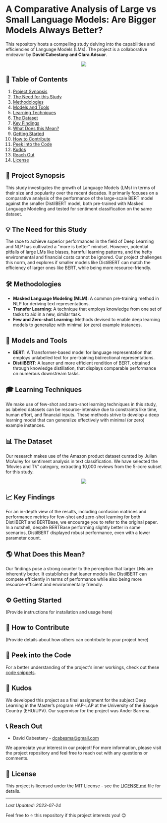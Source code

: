 # A Comparative Analysis of Large vs Small Language Models: Are Bigger Models Always Better?

This repository hosts a compelling study delving into the capabilities and efficiencies of Language Models (LMs). The project is a collaborative endeavor by **David Cabestany and Clara Adsuar**.

<p align="center">
  <img src="https://image.url/dataset_visualization" />
</p>

## 🚩 Table of Contents

1. [Project Synopsis](#project-synopsis)
2. [The Need for this Study](#the-need-for-this-study)
3. [Methodologies](#methodologies)
4. [Models and Tools](#models-and-tools)
5. [Learning Techniques](#learning-techniques)
6. [The Dataset](#the-dataset)
7. [Key Findings](#key-findings)
8. [What Does this Mean?](#what-does-this-mean)
9. [Getting Started](#getting-started)
10. [How to Contribute](#how-to-contribute)
11. [Peek into the Code](#peek-into-the-code)
12. [Kudos](#kudos)
13. [Reach Out](#reach-out)
14. [License](#license)

## 🧪 Project Synopsis

This study investigates the growth of Language Models (LMs) in terms of their size and popularity over the recent decades. It primarily focuses on a comparative analysis of the performance of the large-scale BERT model against the smaller DistilBERT model, both pre-trained with Masked Language Modeling and tested for sentiment classification on the same dataset.

## 💡 The Need for this Study

The race to achieve superior performances in the field of Deep Learning and NLP has cultivated a "more is better" mindset. However, potential pitfalls of large LMs like biases, harmful learning patterns, and the hefty environmental and financial costs cannot be ignored. Our project challenges this norm, and explores if smaller models like DistilBERT can match the efficiency of larger ones like BERT, while being more resource-friendly.

## 🛠️ Methodologies

- **Masked Language Modeling (MLM)**: A common pre-training method in NLP for deriving text representations.
- **Transfer Learning**: A technique that employs knowledge from one set of tasks to aid in a new, similar task.
- **Few and Zero-shot Learning**: Methods devised to enable deep learning models to generalize with minimal (or zero) example instances.

## 🧩 Models and Tools

- **BERT**: A Transformer-based model for language representation that employs unlabelled text for pre-training bidirectional representations.
- **DistilBERT**: A leaner and more efficient rendition of BERT, obtained through knowledge distillation, that displays comparable performance on numerous downstream tasks.

## 🎓 Learning Techniques

We make use of few-shot and zero-shot learning techniques in this study, as labeled datasets can be resource-intensive due to constraints like time, human effort, and financial inputs. These methods strive to develop a deep learning model that can generalize effectively with minimal (or zero) example instances.

## 📊 The Dataset

Our research makes use of the Amazon product dataset curated by Julian McAuley for sentiment analysis in text classification. We have selected the 'Movies and TV' category, extracting 10,000 reviews from the 5-core subset for this study.

<p align="center">
  <img src="https://image.url/dataset" />
</p>

## 📈 Key Findings

For an in-depth view of the results, including confusion matrices and performance metrics for few-shot and zero-shot learning for both DistilBERT and BERTBase, we encourage you to refer to the original paper. In a nutshell, despite BERTBase performing slightly better in some scenarios, DistilBERT displayed robust performance, even with a lower parameter count.

## 🌎 What Does this Mean?

Our findings pose a strong counter to the perception that larger LMs are inherently better. It establishes that leaner models like DistilBERT can compete efficiently in terms of performance while also being more resource-efficient and environmentally friendly. 

## ⚙️ Getting Started

(Provide instructions for installation and usage here)

## 🤝 How to Contribute

(Provide details about how others can contribute to your project here)

## 👀 Peek into the Code

For a better understanding of the project's inner workings, check out these [code snippets](./CODE_SNIPPETS.md).

## 👏 Kudos

We developed this project as a final assignment for the subject Deep Learning in the Master’s program HAP-LAP at the University of the Basque Country (EHU/UPV). Our supervisor for the project was Ander Barrena.

## 📞 Reach Out

- David Cabestany - dcabesma@gmail.com

We appreciate your interest in our project! For more information, please visit the project repository and feel free to reach out with any questions or comments. 

## 📜 License

This project is licensed under the MIT License - see the [LICENSE.md](https://github.com/username/repo/LICENSE.md) file for details.

---

_Last Updated: 2023-07-24_

Feel free to ⭐️ this repository if this project interests you! 😊
